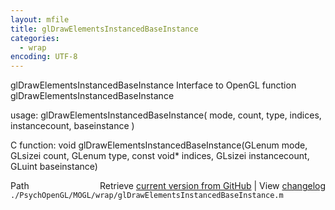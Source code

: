 ```yaml
---
layout: mfile
title: glDrawElementsInstancedBaseInstance
categories:
  - wrap
encoding: UTF-8
---
```


glDrawElementsInstancedBaseInstance  Interface to OpenGL function glDrawElementsInstancedBaseInstance

usage:  glDrawElementsInstancedBaseInstance\( mode, count, type, indices, instancecount, baseinstance \)

C function:  void glDrawElementsInstancedBaseInstance\(GLenum mode, GLsizei count, GLenum type, const void\* indices, GLsizei instancecount, GLuint baseinstance\)


<div class="code_header" style="text-align:right;">
  <span style="float:left;">Path&nbsp;&nbsp;</span> <span class="counter">Retrieve <a href=
  "https://raw.github.com/Psychtoolbox-3/Psychtoolbox-3/beta/./PsychOpenGL/MOGL/wrap/glDrawElementsInstancedBaseInstance.m">current version from GitHub</a> | View <a href=
  "https://github.com/Psychtoolbox-3/Psychtoolbox-3/commits/beta/./PsychOpenGL/MOGL/wrap/glDrawElementsInstancedBaseInstance.m">changelog</a></span>
</div>
<div class="code">
  <code>./PsychOpenGL/MOGL/wrap/glDrawElementsInstancedBaseInstance.m</code>
</div>
